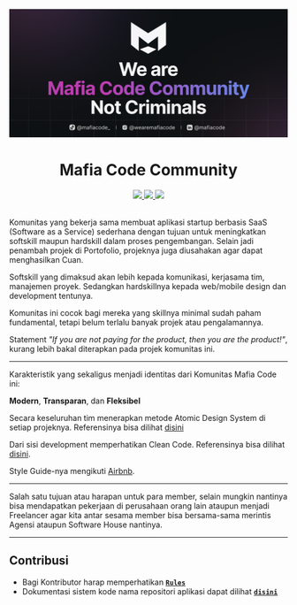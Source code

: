 <div align="center">
    <img src="./assets/banner-base-mcc.png" width={100%} >
</div>

<h1 align="center">Mafia Code Community</h1>
<div align="center">
    <a href="https://tiktok.com/@mafiacode_" target="_blank" > <img src="https://img.shields.io/badge/TikTok-000000?style=flat&logo=tiktok&logoColor=white" /> </a>
    <a href="https://www.linkedin.com/company/mafiacode/" target="_blank" > <img src="https://img.shields.io/badge/LinkedIn-0077B5?style=flat&logo=linkedin&logoColor=white" /> </a>
    <a href="https://www.instagram.com/wearemafiacode/" target="_blank" > <img src="https://img.shields.io/badge/Instagram-E4405F?style=flat&logo=instagram&logoColor=white" /> </a>
</div>

<br/>

Komunitas yang bekerja sama membuat aplikasi startup berbasis SaaS (Software as a Service) sederhana dengan tujuan untuk meningkatkan softskill maupun hardskill dalam proses pengembangan. 
Selain jadi penambah projek di Portofolio, projeknya juga diusahakan agar dapat menghasilkan Cuan.

Softskill yang dimaksud akan lebih kepada komunikasi, kerjasama tim, manajemen proyek. Sedangkan hardskillnya kepada web/mobile design dan development tentunya.

Komunitas ini cocok bagi mereka yang skillnya minimal sudah paham fundamental, tetapi belum terlalu banyak projek atau pengalamannya.

Statement *"If you are not paying for the product, then you are the product!"*, kurang lebih bakal diterapkan pada projek komunitas ini.

----


Karakteristik yang sekaligus menjadi identitas dari Komunitas Mafia Code ini:

**Modern**, **Transparan**, dan **Fleksibel**

Secara keseluruhan tim menerapkan metode Atomic Design System di setiap projeknya. Referensinya bisa dilihat [disini](https://arddhanaaa.medium.com/atomic-design-1821f67c83f)


Dari sisi development memperhatikan Clean Code. Referensinya bisa dilihat [disini](https://medium.com/@muhammadardivan/mengenal-clean-code-lebih-dekat-7d670413084b).

Style Guide-nya mengikuti [Airbnb](https://github.com/airbnb/javascript).

---- 

Salah satu tujuan atau harapan untuk para member, selain mungkin nantinya bisa mendapatkan pekerjaan di perusahaan orang lain ataupun menjadi Freelancer agar kita antar sesama member bisa bersama-sama merintis Agensi ataupun Software House nantinya.

----
## Contribusi

- Bagi Kontributor harap memperhatikan **[`Rules`](https://github.com/Mafia-Code-Community/.github/blob/main/profile/CONTRIBUTING.md)**
- Dokumentasi sistem kode nama repositori aplikasi dapat dilihat **[`disini`](https://github.com/Mafia-Code-Community/.github/blob/main/profile/REPO_NAMING.md)**
